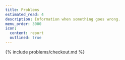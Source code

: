 ```yaml
---
title: Problems
estimated_read: 4
description: Information when something goes wrong.
menu_order: 3000
icon:
  content: report
  outlined: true
---
```


{% include problems/checkout.md %}
